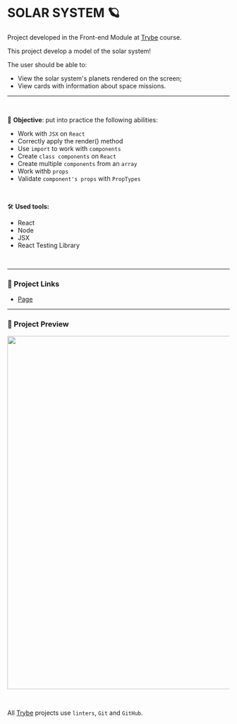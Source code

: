 # SOLAR SYSTEM 🪐

Project developed in the Front-end Module at [Trybe](https://www.betrybe.com/) course.

This project develop a model of the solar system!

The user should be able to:
* View the solar system's planets rendered on the screen;
* View cards with information about space missions.

---
<br/>

🎯 **Objective**: put into practice the following abilities:
* Work with `JSX` on `React`
* Correctly apply the render() method
* Use `import` to work with `components`
* Create `class components` on `React`
* Create multiple `components` from an `array`
* Work withb `props`
* Validate `component's props` with `PropTypes`

<br/>

🛠️ **Used tools:**
* React
* Node
* JSX
* React Testing Library

<br/>

---

### 🔗 Project Links
* [Page](https://queite.github.io/LearningProjects/ShoppingCart/index.html)

---

### 🔎 Project Preview
<img src="./solarsystem.gif" width="800" />

&nbsp;

All [Trybe](https://www.betrybe.com/) projects use `linters`, `Git` and `GitHub`.
